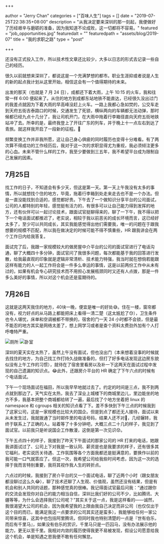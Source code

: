+++

author = "Jerry Chan"
categories = ["百味人生"]
tags = []
date = "2019-07-25T22:38:35+08:00"
description = "从我决定要来深圳的那一刻起，我便做好了历经艰辛与磨砺的准备，因为我知道不论成败，这一切都将不容易。"
featured = "job_opportunities.jpg"
featuredalt = ""
featuredpath = "assets/blog/2019-07"
title = "我的求职之路"
type = "post"

+++

还没有正式投入工作，所以技术性文章还比较少，大多以日志的形式去记录一些自己的经历。

很久以前就想来深圳了，都说这是一个充满梦想的都市。职业生涯抑或者说是人生的新的起点我计划从这里开始，相信这会有一个值得期待的未来。

出发的那天（也就是 7 月 24 日），成都还下着大雨，上午 10:15 的火车，我和往常一样 6:00 便起来了。从住的地方到成都东站地铁不能直达，已经很久没出过门的我差点就因为下着大雨的早高峰没赶上火车。一路上我都心急如焚的，公交车走到天府五街吉泰路口的时候，交通发生了死锁，横纵两向的车辆都无法动弹，那时候都已经九点十几分了，我让司机开门，在大雨中拖着行李箱径直向天府五街地铁站冲了去。所幸的是，最终我登上了开往广东的列车，并于晚上十一点左右到达了青旅。就这样我开启了一段新的征程。:muscle:

频繁变换工作并非我所愿，这让自己身心俱疲的同时履历也变得十分难看。有了两次算不得成功的工作经历后，我对于这一次的求职显得尤为重视，我必须倾注更多的心血。未来不管什么样的工作，我至少要做到三五年，我不希望平台成为限制自己发展的因素。

## 7月25日
找工作的日子，不知道会有多少天，但这是第一天。第一天上午我没有太多的事情，所以就想找个住的地方，毕竟，拖着行李箱到处走来走去也不是一个办法。但是一直没能找到合适的，感觉都好贵。下午去了一个做知识分享平台的公司面试，公司的人都特别的年轻，感觉挺有活力的，有很多可以让自己能力得到发挥的地方，还有伙伴可以一起讨论技术，跟面试官挺聊得来的，聊了一下午，我不得以把下一个电话面试都推迟了，老实说，相较于我以前恶劣的成长环境而言，这已经好太多了，至少可以共同成长，其实我能感觉得出他们需要我，唯一的问题在于跟我想要的规模不匹配，所以我在做决定的时候可能不得不慎重些，HR 跟我讲会在两个工作日内给我答复。

面试完了后，我跟一家规模较大的做房屋中介平台的公司的面试官进行了电话沟通，聊了大概四十多分钟，面试官问了我很多问题，每次都能基于我的回答进行发散，给我最直观的印象就是逻辑非常清析、技术能力特强，我当时就在想倘若能跟这样有能力的人一起工作将会是一件多么幸运的事情，这是以前两份工作中从未有过的，如果有机会专心研究技术而不用担心发展瓶颈同时又还有人点拨，那是一件多么美好的事情，所以对这个机会还是蛮期待的。

## 7月26日

这就是这两天我住的地方，40块一晚，便宜是唯一的好处:sweat_smile:。住在一楼，窗帘都没有，视力好点的从马路上都能把床上看得一清二楚（这太尴尬了:sweat:），卫生条件也令人堪忧，床单和空调被都不带换的，宿舍的门一天 24 小时都不会锁，但是最不能忍的地方其实是网络太差了，想上网学习或者是查个资料太费劲外加有个人打呼噜特严重。

![厕所](/assets/blog/2019-07/11564186042_.pic.jpg)
![卧室](/assets/blog/2019-07/21564186043_.pic.jpg)

深圳的夏天实在太热了，虽然上午没有面试，但也没出门（本来想着没事的时候就去找住的地方，为自己找工作打持久战做准备的，但打了好多电话发现这边房东貌似没有上午工作的习惯），就待在了宿舍里看房以及补一下这两天在面试过程中发现的自己遗漏的知识点。:joy:此外，还跟房介平台的 HR 确定了下午六点的时候有个电话面试。

下午一个现场面试在福田，所以我早早地就过去了。约定的时间是三点，我不到两点就到那边了。天气实在太热，我去了深业上城楼下的商城里边儿，里边能坐的地方不多，我基本把整个商城都给转了一遍，最后找了个地方坐着把 linux 的 namespace 和 cgroups 相关的知识点看了下。差不多快到下午三点的时候我到了这家公司，这是一家规模也比较大的国企。但是到点了都还无人接待，面试以来从未发生过，我就拨通了当时邮件里的电话号码，结果人还不对:grimacing:，几经辗转，我终于联系上了正确的人。站着等了十多分钟吧，大概三点二十几的样子，我见到了面试官。以前我只是听说国企工作散漫，这倒是第一次见识:worried:。

下午五点四十的样子，我接到了昨天下午面试的那家公司的 HR 打来的电话，她跟我讲面试过了、公司上下对我是一致认同、薪资是也是我要求的样子，还有很多其它福利，老实说历关待遇、工作氛围等各个方面我都还是挺满意的，要换作以前的我可能一口气就答应了。但这一次，我希望公司给我些时间考虑，因为这一次的选择于我而言特别重要，我将其视作我人生的转折点。

六点过的时候，我接到了房介平台的又一个面试电话，聊了近两个小时（跟女朋友都没聊过这么久:joy:），聊了技术还聊了人生观、价值观，虽然还没有结果，但是有机会和别人共同的话题，那种感觉真的很棒。我记得面试官最后问我：“通过跟你的交流会发现你对自己的能力相当自信，深圳比我们好的公司不少，比如腾讯、大疆等等，为什么会选择我们公司呢？”其实关于这一点，我是这样看的——诚然，我很渴望大公司的机会，因为我希望我的上限由我自己决定而非公司（也仅仅出于这个目的而已，能满足我这一点要求的公司其实还是蛮多），我能够给任何一家公司带来惊喜，这其中也包括阿里腾讯，但同时我也特别清楚的一点是『世有伯乐，而后有千里马』，如果没有伯乐的赏识，千里马只是一匹囚马，没有办法展示他的能力，更无以至千里。我相对内敛的履历使得我更不易被发现，假设公司愿意给我这个机会，单是知遇之恩我便不敢有任何懈怠。